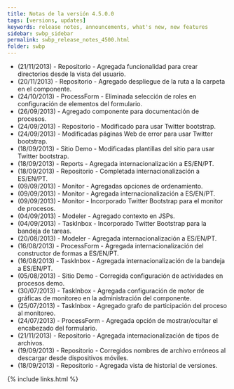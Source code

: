 ```yaml
---
title: Notas de la versión 4.5.0.0
tags: [versions, updates]
keywords: release notes, announcements, what's new, new features
sidebar: swbp_sidebar
permalink: swbp_release_notes_4500.html
folder: swbp
---
```


- (21/11/2013) - Repositorio - Agregada funcionalidad para crear directorios desde la vista del usuario.
- (20/11/2013) - Repositorio - Agregado despliegue de la ruta a la carpeta en el componente.
- (24/10/2013) - ProcessForm - Eliminada selección de roles en configuración de elementos del formulario.
- (26/09/2013) - Agregado componente para documentación de procesos.
- (24/09/2013) - Repositorio - Modificado para usar Twitter bootstrap.
- (24/09/2013) - Modificadas páginas Web de error para usar Twitter bootstrap.
- (18/09/2013) - Sitio Demo - Modificadas plantillas del sitio para usar Twitter bootstrap.
- (18/09/2013) - Reports - Agregada internacionalización a ES/EN/PT.
- (18/09/2013) - Repositorio - Completada internacionalización a ES/EN/PT.
- (09/09/2013) - Monitor - Agregadas opciones de ordenamiento.
- (09/09/2013) - Monitor - Agregada internacionalización a ES/EN/PT.
- (09/09/2013) - Monitor - Incorporado Twitter Bootstrap para el monitor de procesos.
- (04/09/2013) - <i class="fa fa-bug"></i> Modeler - Agregado contexto en JSPs.
- (04/09/2013) - TaskInbox - Incorporado Twitter Bootstrap para la bandeja de tareas.
- (20/08/2013) - Modeler - Agregada internacionalización a ES/EN/PT.
- (16/08/2013) - ProcessForm - Agregada internacionalización del constructor de formas a ES/EN/PT.
- (16/08/2013) - TaskInbox - Agregada internacionalización de la bandeja a ES/EN/PT.
- (05/08/2013) - Sitio Demo - Corregida configuración de actividades en procesos demo.
- (30/07/2013) - TaskInbox - Agregada configuración de motor de gráficas de monitoreo en la administración del componente.
- (25/07/2013) - TaskInbox - Agregado grafo de participación del proceso al monitoreo.
- (24/07/2013) - ProcessForm - Agregada opción de mostrar/ocultar el encabezado del formulario.
- (21/11/2013) - Repositorio - Agregada internacionalización de tipos de archivos.
- (19/09/2013) - <i class="fa fa-bug"></i> Repositorio - Corregidos nombres de archivo erróneos al descargar desde dispositivos móviles.
- (18/09/2013) - Repositorio - Agregada vista de historial de versiones.

{% include links.html %}
